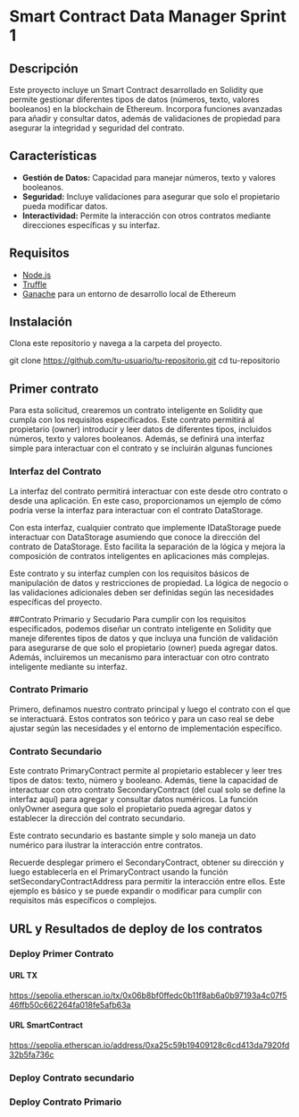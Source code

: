 # Smart Contract Data Manager Sprint 1

## Descripción
Este proyecto incluye un Smart Contract desarrollado en Solidity que permite gestionar diferentes tipos de datos (números, texto, valores booleanos) en la blockchain de Ethereum. Incorpora funciones avanzadas para añadir y consultar datos, además de validaciones de propiedad para asegurar la integridad y seguridad del contrato.

## Características
- **Gestión de Datos:** Capacidad para manejar números, texto y valores booleanos.
- **Seguridad:** Incluye validaciones para asegurar que solo el propietario pueda modificar datos.
- **Interactividad:** Permite la interacción con otros contratos mediante direcciones específicas y su interfaz.

## Requisitos
- [Node.js](https://nodejs.org/en/)
- [Truffle](https://www.trufflesuite.com/)
- [Ganache](https://www.trufflesuite.com/ganache) para un entorno de desarrollo local de Ethereum

## Instalación
Clona este repositorio y navega a la carpeta del proyecto.

git clone https://github.com/tu-usuario/tu-repositorio.git
cd tu-repositorio

## Primer contrato
Para esta solicitud, crearemos un contrato inteligente en Solidity que cumpla con los requisitos especificados. Este contrato permitirá al propietario (owner) introducir y leer datos de diferentes tipos, incluidos números, texto y valores booleanos. Además, se definirá una interfaz simple para interactuar con el contrato y se incluirán algunas funciones

### Interfaz del Contrato
La interfaz del contrato permitirá interactuar con este desde otro contrato o desde una aplicación. En este caso, proporcionamos un ejemplo de cómo podría verse la interfaz para interactuar con el contrato DataStorage.

Con esta interfaz, cualquier contrato que implemente IDataStorage puede interactuar con DataStorage asumiendo que conoce la dirección del contrato de DataStorage. Esto facilita la separación de la lógica y mejora la composición de contratos inteligentes en aplicaciones más complejas.

Este contrato y su interfaz cumplen con los requisitos básicos de manipulación de datos y restricciones de propiedad. La lógica de negocio o las validaciones adicionales deben ser definidas según las necesidades específicas del proyecto.

##Contrato Primario y Secudario
Para cumplir con los requisitos especificados, podemos diseñar un contrato inteligente en Solidity que maneje diferentes tipos de datos y que incluya una función de validación para asegurarse de que solo el propietario (owner) pueda agregar datos. Además, incluiremos un mecanismo para interactuar con otro contrato inteligente mediante su interfaz.

### Contrato Primario
Primero, definamos nuestro contrato principal y luego el contrato con el que se interactuará. Estos contratos son teórico y para un caso real se debe ajustar según las necesidades y el entorno de implementación específico.

### Contrato Secundario
Este contrato PrimaryContract permite al propietario establecer y leer tres tipos de datos: texto, número y booleano. Además, tiene la capacidad de interactuar con otro contrato SecondaryContract (del cual solo se define la interfaz aquí) para agregar y consultar datos numéricos. La función onlyOwner asegura que solo el propietario pueda agregar datos y establecer la dirección del contrato secundario.

Este contrato secundario es bastante simple y solo maneja un dato numérico para ilustrar la interacción entre contratos.

Recuerde desplegar primero el SecondaryContract, obtener su dirección y luego establecerla en el PrimaryContract usando la función setSecondaryContractAddress para permitir la interacción entre ellos. Este ejemplo es básico y se puede expandir o modificar para cumplir con requisitos más específicos o complejos.

## URL y Resultados de deploy de los contratos
### Deploy Primer Contrato
#### URL TX
https://sepolia.etherscan.io/tx/0x06b8bf0ffedc0b11f8ab6a0b97193a4c07f546ffb50c662264fa018fe5afb63a

#### URL SmartContract
https://sepolia.etherscan.io/address/0xa25c59b19409128c6cd413da7920fd32b5fa736c


### Deploy Contrato secundario

### Deploy Contrato Primario


